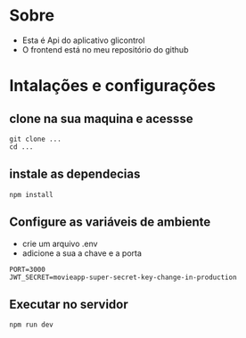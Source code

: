 # Sobre 
- Esta é Api do aplicativo glicontrol
- O frontend está no meu repositório do github

# Intalações e configurações
## clone na sua maquina e acessse
```
git clone ...
cd ...
```

## instale as dependecias 
```
npm install
```
## Configure as variáveis de ambiente
- crie um arquivo .env
- adicione a sua a chave e a porta 
```
PORT=3000
JWT_SECRET=movieapp-super-secret-key-change-in-production
```

## Executar no servidor
```
npm run dev 
```
